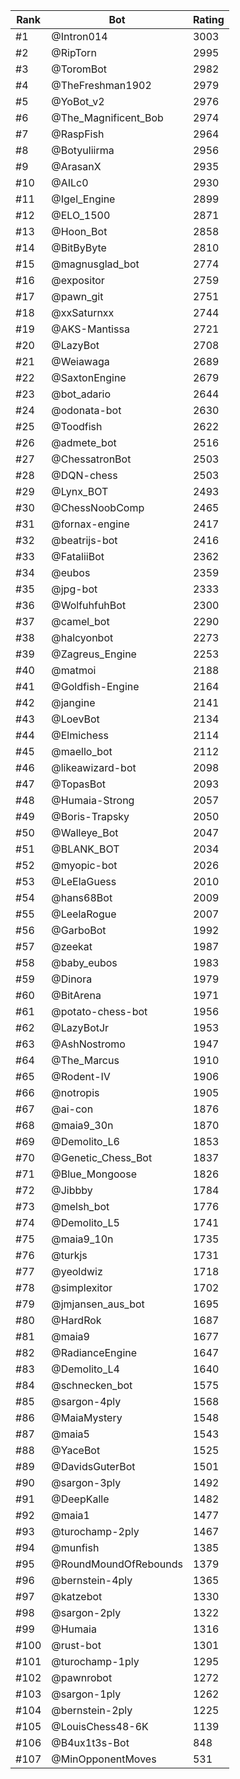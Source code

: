 Rank|Bot|Rating
---|---|---
#1|@Intron014|3003
#2|@RipTorn|2995
#3|@ToromBot|2982
#4|@TheFreshman1902|2979
#5|@YoBot_v2|2976
#6|@The_Magnificent_Bob|2974
#7|@RaspFish|2964
#8|@Botyuliirma|2956
#9|@ArasanX|2935
#10|@AILc0|2930
#11|@Igel_Engine|2899
#12|@ELO_1500|2871
#13|@Hoon_Bot|2858
#14|@BitByByte|2810
#15|@magnusglad_bot|2774
#16|@expositor|2759
#17|@pawn_git|2751
#18|@xxSaturnxx|2744
#19|@AKS-Mantissa|2721
#20|@LazyBot|2708
#21|@Weiawaga|2689
#22|@SaxtonEngine|2679
#23|@bot_adario|2644
#24|@odonata-bot|2630
#25|@Toodfish|2622
#26|@admete_bot|2516
#27|@ChessatronBot|2503
#28|@DQN-chess|2503
#29|@Lynx_BOT|2493
#30|@ChessNoobComp|2465
#31|@fornax-engine|2417
#32|@beatrijs-bot|2416
#33|@FataliiBot|2362
#34|@eubos|2359
#35|@jpg-bot|2333
#36|@WolfuhfuhBot|2300
#37|@camel_bot|2290
#38|@halcyonbot|2273
#39|@Zagreus_Engine|2253
#40|@matmoi|2188
#41|@Goldfish-Engine|2164
#42|@jangine|2141
#43|@LoevBot|2134
#44|@Elmichess|2114
#45|@maello_bot|2112
#46|@likeawizard-bot|2098
#47|@TopasBot|2093
#48|@Humaia-Strong|2057
#49|@Boris-Trapsky|2050
#50|@Walleye_Bot|2047
#51|@BLANK_BOT|2034
#52|@myopic-bot|2026
#53|@LeElaGuess|2010
#54|@hans68Bot|2009
#55|@LeelaRogue|2007
#56|@GarboBot|1992
#57|@zeekat|1987
#58|@baby_eubos|1983
#59|@Dinora|1979
#60|@BitArena|1971
#61|@potato-chess-bot|1956
#62|@LazyBotJr|1953
#63|@AshNostromo|1947
#64|@The_Marcus|1910
#65|@Rodent-IV|1906
#66|@notropis|1905
#67|@ai-con|1876
#68|@maia9_30n|1870
#69|@Demolito_L6|1853
#70|@Genetic_Chess_Bot|1837
#71|@Blue_Mongoose|1826
#72|@Jibbby|1784
#73|@melsh_bot|1776
#74|@Demolito_L5|1741
#75|@maia9_10n|1735
#76|@turkjs|1731
#77|@yeoldwiz|1718
#78|@simplexitor|1702
#79|@jmjansen_aus_bot|1695
#80|@HardRok|1687
#81|@maia9|1677
#82|@RadianceEngine|1647
#83|@Demolito_L4|1640
#84|@schnecken_bot|1575
#85|@sargon-4ply|1568
#86|@MaiaMystery|1548
#87|@maia5|1543
#88|@YaceBot|1525
#89|@DavidsGuterBot|1501
#90|@sargon-3ply|1492
#91|@DeepKalle|1482
#92|@maia1|1477
#93|@turochamp-2ply|1467
#94|@munfish|1385
#95|@RoundMoundOfRebounds|1379
#96|@bernstein-4ply|1365
#97|@katzebot|1330
#98|@sargon-2ply|1322
#99|@Humaia|1316
#100|@rust-bot|1301
#101|@turochamp-1ply|1295
#102|@pawnrobot|1272
#103|@sargon-1ply|1262
#104|@bernstein-2ply|1225
#105|@LouisChess48-6K|1139
#106|@B4ux1t3s-Bot|848
#107|@MinOpponentMoves|531
